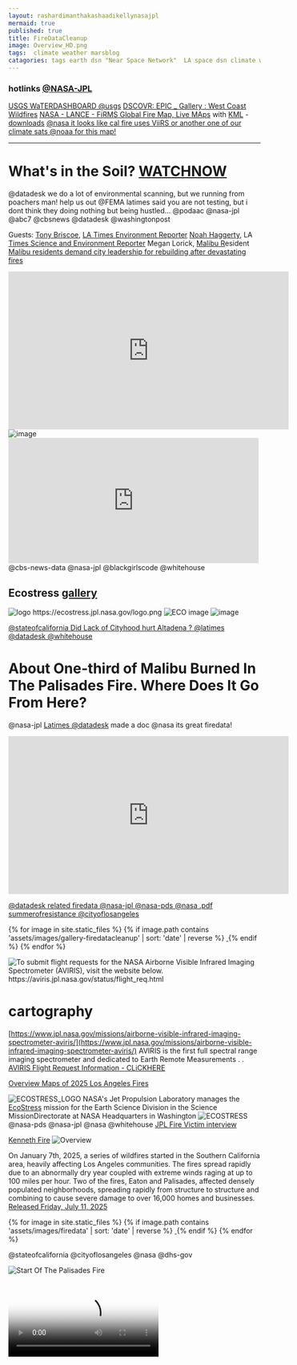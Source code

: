 ```yaml
---
layout: rashardimanthakashaadikellynasajpl
mermaid: true
published: true
title: FireDataCleanup
image: Overview_HD.png
tags:  climate weather marsblog
catagories: tags earth dsn "Near Space Network"  LA space dsn climate weather fire marsblog earthblog 
---
```


### hotlinks  <a href="jpl.nasa.gov#{{ site.url }}{{ site.baseurl }}" itemscope itemtype="https://schema.org/EducationalOrganization" itemprop="name"> @NASA-JPL </a>
[USGS WaTERDASHBOARD @usgs](https://dashboard.waterdata.usgs.gov/app/nwd/en/)
[DSCOVR: EPIC _ Gallery : West Coast Wildfires](https://epic.gsfc.nasa.gov/galleries/2020/wildfires)
[NASA - LANCE - FiRMS Global Fire Map, Live MAps](https://firms.modaps.eosdis.nasa.gov/map/) with [KML](https://developers.google.com/kml) - [downloads](https://firms.modaps.eosdis.nasa.gov/active_fire/) [@nasa it looks like cal fire uses ViiRS or another one of our climate sats @noaa for this map!](https://www.fire.ca.gov/incidents)



---

# What's in the Soil? [WATCHNOW](https://www.youtube.com/watch?v=RJ8I2P_Nrxw)
@datadesk we do a lot of environmental scanning, but we running from poachers man! help us out @FEMA latimes said you are not testing, but i dont think they doing nothing but being hustled... 
@podaac @nasa-jpl @abc7 @cbsnews @datadesk @washingtonpost 

 Guests: 
[Tony Briscoe](mailto:tony.briscoe@latimes.com), [LA Times Environment Reporter](https://www.latimes.com/people/tony-briscoe)
[Noah Haggerty](mailto:noah.haggerty@latimes.com), LA [Times Science and Environment Reporter](https://www.latimes.com/people/noah-haggerty) 
Megan Lorick, [Malibu R](https://en.wikipedia.org/wiki/Talk:Malibu,_California)esident 
[Malibu residents demand city leadership for rebuilding after devastating fires](https://www.citizenportal.ai/articles/2802815/Malibu-City/Los-Angeles-County/California/Malibu-residents-demand-city-leadership-for-rebuilding-after-devastating-fires)

<iframe width="560" height="315" src="https://www.youtube.com/embed/RJ8I2P_Nrxw?si=LhKJ6eNyz_b5L2hh" title="YouTube video player" frameborder="0" allow="accelerometer; autoplay; clipboard-write; encrypted-media; gyroscope; picture-in-picture; web-share" referrerpolicy="strict-origin-when-cross-origin" allowfullscreen></iframe>

<img  alt="image" src="https://github.com/user-attachments/assets/46046d49-476d-497b-ae39-3923495ddbb8" />

<iframe src="https://www.facebook.com/plugins/post.php?href=https%3A%2F%2Fwww.facebook.com%2Fpermalink.php%3Fstory_fbid%3Dpfbid0N8xAJvGecruXKARbk9XMTWHi5MiEY1ebYTZ7uTpL7CneemwCfeALH6HB93DmUqfbl%26id%3D100084464911565&show_text=true&width=500" width="500" height="250" style="border:none;overflow:hidden" scrolling="no" frameborder="0" allowfullscreen="true" allow="autoplay; clipboard-write; encrypted-media; picture-in-picture; web-share"></iframe> @cbs-news-data @nasa-jpl @blackgirlscode @whitehouse

## Ecostress [gallery](https://ecostress.jpl.nasa.gov/wildfire_gallery)

<picture itemprop="event" itemtype="https://schema.org/Organization">
  <source src="https://ecostress.jpl.nasa.gov/downloads/gallery/00139_palisades_esi_map.png" type="image/png" />
  <source src="https://ecostress.jpl.nasa.gov/downloads/gallery/00139_palisades_esi_map.png" type="image/png" />
    <img itemprop="countryOfOrigin" itemtype="https://schema.org/Country" alt="logo https://ecostress.jpl.nasa.gov/logo.png" src="https://github.com/user-attachments/assets/f3d59612-1486-433a-b178-c3e0814f05fd"  />
</picture>
 
<img src="https://ecostress.jpl.nasa.gov/downloads/gallery/wildfire/00155_gifford_fire.png" alt="ECO image"/>


<img alt="image" src="https://github.com/user-attachments/assets/0b5fa1b9-1e5d-4eb1-bfad-4c31bf2a8968" />

[@stateofcalifornia Did Lack of Cityhood hurt Altadena ? @latimes @datadesk @whitehouse](https://ia601002.us.archive.org/9/items/interviewwith-dr-carol-stoker/21ALTADENA_EATON_FiRE_2feb686a-eb67-43fe-a787-b0ea4bc6e29e.pdf)

# About One-third of Malibu Burned In The Palisades Fire. Where Does It Go From Here?
@nasa-jpl [Latimes @datadesk](https://github.com/datadesk) made a doc @nasa its great firedata!

<iframe width="560" height="315" src="https://www.youtube.com/embed/0zsMg7gkC6Y?si=rU9ah5V22lcxwE6W" title="YouTube video player" frameborder="0" allow="accelerometer; autoplay; clipboard-write; encrypted-media; gyroscope; picture-in-picture; web-share" referrerpolicy="strict-origin-when-cross-origin" allowfullscreen></iframe>

[@datadesk related firedata @nasa-jpl @nasa-pds @nasa .pdf](https://ia601002.us.archive.org/9/items/interviewwith-dr-carol-stoker/0iceraidupdateSimpleScanStation20250813171923.pdf)
[summerofresistance @cityoflosangeles](https://ia601002.us.archive.org/9/items/interviewwith-dr-carol-stoker/1_6_20summerofresistanceSimpleScanStation20250620100012.pdf)

<div class="tupperware">
    
{% for image in site.static_files %}
    {% if image.path contains 'assets/images/gallery-firedatacleanup' | sort: 'date' | reverse %} 
        <a href="{{ site.baseurl }}{{ image.path }}" target="_blank">
            <img src="{{ site.baseurl }}{{ image.path }}" alt="" class="img-thumbnail" />
        </a>
    {% endif %}
{% endfor %}

</div>


<img alt="To submit flight requests for the NASA Airborne Visible Infrared Imaging Spectrometer (AVIRIS), visit the website below. https://aviris.jpl.nasa.gov/status/flight_req.html " src="https://aviris.jpl.nasa.gov/images/aviris_text2.png" />

# cartography


[https://www.jpl.nasa.gov/missions/airborne-visible-infrared-imaging-spectrometer-aviris/](https://www.jpl.nasa.gov/missions/airborne-visible-infrared-imaging-spectrometer-aviris/)
AVIRIS is the first full spectral range imaging spectrometer and dedicated to Earth Remote Measurements . . 
[AVIRIS Flight Request Information - CLiCKHERE](https://aviris.jpl.nasa.gov/status/flight_req.html)


[Overview Maps of 2025 Los Angeles Fires](https://svs.gsfc.nasa.gov/5568/)


![ECOSTRESS_LOGO](https://ecostress.jpl.nasa.gov/logo.png)
 NASA's Jet Propulsion Laboratory manages the [EcoStress](https://ecostress.jpl.nasa.gov/events/ecostress-satm-2025) mission for the Earth Science Division in the Science MissionDirectorate at NASA Headquarters in Washington
![ECOSTRESS](https://ecostress.jpl.nasa.gov/downloads/gallery/wildfire/00134_Wildfire_LA_area.png) @nasa-pds @nasa-jpl @nasa @whitehouse
[JPL Fire Victim interview](https://youtu.be/HrJl3sBOUo4?si=RxPGyj7hfKLXQepA)

[Kenneth Fire](https://x.com/thakasartu/status/1878981359525650928)
![Overview](https://svs.gsfc.nasa.gov/vis/a000000/a005500/a005568/Overview_HD.png)

On January 7th, 2025, a series of wildfires started in the Southern California area, heavily affecting Los Angeles communities. The fires spread rapidly due to an abnormally dry year coupled with extreme winds raging at up to 100 miles per hour. Two of the fires, Eaton and Palisades, affected densely populated neighborhoods, spreading rapidly from structure to structure and combining to cause severe damage to over 16,000 homes and businesses. [Released Friday, July 11, 2025](https://svs.gsfc.nasa.gov/5568/)

<div class="tupperware">
    
{% for image in site.static_files %}
    {% if image.path contains 'assets/images/firedata' | sort: 'date' | reverse %} 
        <a href="{{ site.baseurl }}{{ image.path }}" target="_blank">
            <img src="{{ site.baseurl }}{{ image.path }}" alt="" class="img-thumbnail" />
        </a>
    {% endif %}
{% endfor %}

</div>


@stateofcalifornia @cityoflosangeles
@nasa @dhs-gov 

![Start Of The Palisades Fire](https://svs.gsfc.nasa.gov/vis/a000000/a005500/a005568/Palisades_HD.png)


<video  controls poster="https://svs.gsfc.nasa.gov/vis/a000000/a005500/a005558/fire_spread_LA_only_2025_v52_2025-06-15_2314.02652.png">
  <source src="https://d2pn8kiwq2w21t.cloudfront.net/media/1-PIA23695_Bootleg_Fire.mp4" type="video/mp4" />
  
  Your browser does not support the video tag.
</video>

[Fires Tear Through Los Angeles](https://visibleearth.nasa.gov/images/153793/fires-tear-through-los-angeles)
Powerful Santa Ana winds and dry conditions contributed to the rapid spread of several brush fires in the county.
[ReadMoreSeemORe](https://visibleearth.nasa.gov/images/153793/fires-tear-through-los-angeles) 

[Palisades Fire reaches Brentwood, threatens San Fernando Valley @ktla youtube.com](https://youtu.be/DNkLoBtWFhA)

![EatonFire](https://svs.gsfc.nasa.gov/vis/a000000/a005500/a005568/Eaton_HD.png)


# GRACE and GRACE-FO track California's land water changes

[MAiN](https://grace.jpl.nasa.gov/resources/42/grace-and-grace-fo-track-californias-land-water-changes/) [RELATEDTWEET](https://x.com/RicoThaka/status/1882498520122548642)
<video  controls >
  <source src="https://grace.jpl.nasa.gov/rails/active_storage/blobs/redirect/eyJfcmFpbHMiOnsibWVzc2FnZSI6IkJBaHBBdFVDIiwiZXhwIjpudWxsLCJwdXIiOiJibG9iX2lkIn19--dac742eb358a1539ab5b7e1125a3bf91e5348bbc/grace_ca_water_2002-2023_seasonal_2160p.mp4?disposition=inline" type="video/mp4" />
  
  Your browser does not support the video tag.
</video>


NASA’s Gravity Recovery and Climate Experiment (GRACE, 2002 - 2017) mission, and its successor GRACE Follow-On (launched in 2018), map month-to-month changes in Earth's gravity field resulting from the movement of mass, such as water, near the surface of the planet. This animation shows how the total amount of water (snow, surface water, soil moisture, and groundwater) varies in space and time, with the passage of dry seasons and wet seasons as well as with flooding, drought, and transport due to water management. Blue colors represent wetter than average conditions (relative to 2004-2010), while red colors represent drier than average conditions. The yellow line in the graph on the left shows the evolution of the long-term inter-annual variations for the area outlined in yellow on the map (note: the average seasonal cycle has been removed).

The [Sacramento](https://earthobservatory.nasa.gov/images/8235/sacramento-san-joaquin-river-delta) and [San Joaquin River](https://www.jpl.nasa.gov/images/pia24691-sacramento-san-joaquin-river-delta-ca/) [basins](https://eoimages.gsfc.nasa.gov/images/imagerecords/8000/8235/sacramento_ast_2006120_lrg.jpg) are outlined [in](https://grace.jpl.nasa.gov/resources/21/occultmov/) yellow, and rivers and tributaries are shown as blue lines. The basins include California's Central Valley, the most productive agricultural region in the U.S. Repeated drought conditions and increased water use in California have led to a long-term decline of terrestrial water, interspersed with above-average precipitation periods (e.g., 2015/2016, 2022/2023) that have allowed some recovery of the land water storage.

Credit
NASA / JPL

<blockquote class="twitter-tweet" data-media-max-width="560"><p lang="en" dir="ltr">A view of the <a href="https://twitter.com/hashtag/EatonFire?src=hash&amp;ref_src=twsrc%5Etfw">#EatonFire</a> behind <a href="https://twitter.com/NASAJPL?ref_src=twsrc%5Etfw">@NASAJPL</a> Flight Projects Center. It feels like Armageddon around here <a href="https://t.co/pPWJ0B2rIB">pic.twitter.com/pPWJ0B2rIB</a></p>&mdash; Royce (@RobRoyce_) <a href="https://twitter.com/RobRoyce_/status/1877443901839069539?ref_src=twsrc%5Etfw">January 9, 2025</a></blockquote> <script async src="https://platform.twitter.com/widgets.js" charset="utf-8"></script> 

![Gg4FRxoWMAAZyje](https://github.com/user-attachments/assets/281bcf97-995d-4d21-844b-1ebe7906061a)

[RelatedMetaFACEBOOK](https://www.facebook.com/permalink.php?story_fbid=pfbid022AsmhjApmWb1uyuCR4YyMn4UsmUmUb46U3RvtPDFetd6KQCxcBmE5Bk8eT145eBTl&id=100084464911565) 

###
[Wildfires in Los Angeles, California](https://www.earthdata.nasa.gov/news/worldview-image-archive/wildfires-los-angeles-california) [Image captured on Jan 8, 2025](https://www.earthdata.nasa.gov/news/worldview-image-archive/wildfires-los-angeles-california)
[ECOSTRESS Data Incorporated Into New Wildfire Response Tool](https://www.jpl.nasa.gov/news/ecostress-data-incorporated-into-new-wildfire-response-tool/)

Current Emergency Incidents
Ongoing emergency responses in California, including all 10+ acre wildfires.[LiNK](https://www.fire.ca.gov/incidents) @stateofcalifornia 
<img  alt="image" src="https://github.com/user-attachments/assets/57c82f91-0335-4aa1-86c9-c71717008140" />

![palisadesfire_msi_20250107.jpg](https://eoimages.gsfc.nasa.gov/images/imagerecords/153000/153793/palisadesfire_msi_20250107.jpg)

![Palisades](https://eoimages.gsfc.nasa.gov/images/imagerecords/153000/153793/palisadesfire_msi_20250107_lrg.jpg)

![AViRiS](https://aviris.jpl.nasa.gov/images/aviris_text2.png)


---

# Scanned Articles
### EatonCanyon UpDates
[files](https://archive.org/download/2marvoyagerneptune-simple-scan-station-20250703162827-19) :: [Wiki](https://en.wikipedia.org/wiki/Eaton_Fire) :: [TALK](https://en.wikipedia.org/wiki/Talk:Eaton_Fire)
[How NASA’s Infrared Imaging Uncovered the True Extent of Eaton Fire Devastation](https://scitechdaily.com/how-nasas-infrared-imaging-uncovered-the-true-extent-of-eaton-fire-devastation/)

<iframe src="https://archive.org/embed/2marvoyagerneptune-simple-scan-station-20250703162827-19" width="400" height="700" frameborder="0" webkitallowfullscreen="true" mozallowfullscreen="true" allowfullscreen></iframe>



[Bass fires the L.A. fire chief, but her own smoldering political crisis is far from over @datadesk](https://www.latimes.com/california/story/2025-02-21/bass-fires-the-l-a-fure-chief-but-her-own-smoldering-political-crisis-is-far-from-over) [LA Mayor Karen Bass facing recall effort over handling of Palisades Fire](https://abc7.com/post/los-angeles-mayor-karen-bass-facing-recall-effort-handling-palisades-fire/16011643/)



[Water-HOLLYWOOD_RESiViOR](https://x.com/RicoThaka/status/1894538435429634256)
![TheWave JAn92025](https://pbs.twimg.com/media/GhSTJruasAAKFpe?format=png&name=4096x4096)

<blockquote class="twitter-tweet" data-media-max-width="560"><p lang="en" dir="ltr">🇺🇸 <a href="https://twitter.com/hashtag/LAFires?src=hash&amp;ref_src=twsrc%5Etfw">#LAFires</a> <a href="https://twitter.com/hashtag/CaliforniaFires?src=hash&amp;ref_src=twsrc%5Etfw">#CaliforniaFires</a> <a href="https://twitter.com/hashtag/Arson?src=hash&amp;ref_src=twsrc%5Etfw">#Arson</a> <a href="https://twitter.com/hashtag/DEW?src=hash&amp;ref_src=twsrc%5Etfw">#DEW</a> <a href="https://twitter.com/hashtag/LandGrab?src=hash&amp;ref_src=twsrc%5Etfw">#LandGrab</a> <a href="https://twitter.com/hashtag/DirectedEnergyWeapons?src=hash&amp;ref_src=twsrc%5Etfw">#DirectedEnergyWeapons</a> <a href="https://twitter.com/hashtag/WildFires?src=hash&amp;ref_src=twsrc%5Etfw">#WildFires</a> <a href="https://twitter.com/hashtag/PalisadesFire?src=hash&amp;ref_src=twsrc%5Etfw">#PalisadesFire</a> <a href="https://twitter.com/hashtag/LosAngelesFires?src=hash&amp;ref_src=twsrc%5Etfw">#LosAngelesFires</a> <a href="https://twitter.com/hashtag/California?src=hash&amp;ref_src=twsrc%5Etfw">#California</a> <a href="https://twitter.com/hashtag/LosAngeles?src=hash&amp;ref_src=twsrc%5Etfw">#LosAngeles</a> <a href="https://twitter.com/hashtag/Malibu?src=hash&amp;ref_src=twsrc%5Etfw">#Malibu</a> <a href="https://twitter.com/hashtag/SmartCity?src=hash&amp;ref_src=twsrc%5Etfw">#SmartCity</a> <a href="https://twitter.com/hashtag/Genocide?src=hash&amp;ref_src=twsrc%5Etfw">#Genocide</a> <br><br>Commie LA Mayor Karen Bass ‘Leaked Phone Call’<br><br>‘Read In Between The Lines…You Will Understand Soon <a href="https://t.co/4ruylR9J02">pic.twitter.com/4ruylR9J02</a></p>&mdash; 𝕁𝕒𝕕𝕖𝕕 (@Jaded42358177) <a href="https://twitter.com/Jaded42358177/status/1893625908436607336?ref_src=twsrc%5Etfw">February 23, 2025</a></blockquote> <script async src="https://platform.twitter.com/widgets.js" charset="utf-8"></script>

<iframe width="100%" height="300" scrolling="no" frameborder="no" allow="autoplay" src="https://w.soundcloud.com/player/?url=https%3A//api.soundcloud.com/tracks/1192830019&color=%23ff5500&auto_play=false&hide_related=false&show_comments=true&show_user=true&show_reposts=false&show_teaser=true&visual=true"></iframe><div style="font-size: 10px; color: #cccccc;line-break: anywhere;word-break: normal;overflow: hidden;white-space: nowrap;text-overflow: ellipsis; font-family: Interstate,Lucida Grande,Lucida Sans Unicode,Lucida Sans,Garuda,Verdana,Tahoma,sans-serif;font-weight: 100;"><a href="https://soundcloud.com/youngmoneybarbie" title="Nicki Minaj" target="_blank" style="color: #cccccc; text-decoration: none;">Nicki Minaj</a> · <a href="https://soundcloud.com/youngmoneybarbie/barbie-drip" title="Barbie Drip" target="_blank" style="color: #cccccc; text-decoration: none;">Barbie Drip</a></div>
<figure>
  <figcaption>Listen to Barbie Drip Nicki Minaj x:</figcaption>
  <audio controls src="https://archive.org/download/nicki-minaj-barbie-drip/Nicki%20Minaj-Barbie%20Drip.mp3"></audio>
  <a href="https://archive.org/download/nicki-minaj-barbie-drip/Nicki%20Minaj-Barbie%20Drip.mp3"> Download audio </a>
</figure>


![LAMBO-BARBZ](https://pbs.twimg.com/media/GhHpnQoXgAAXH2y?format=jpg&name=large)

![GAvin NEWSOM](https://pbs.twimg.com/media/GkhrgsCXcAAMsGx?format=jpg&name=medium)
California Gov Gavin Newsom has asked Congress to approve nearly $40 bn in aid to help LA recover from Jan’s devastating wildfires. Estimates of the Total economic loss from firestorm have been estimated to surpass $250 bn [The South Asian Times on X](https://x.com/TheSATimes/status/1893882483772358798) [WorldWideWeb-The SouthAsianTimes](https://www.thesouthasiantimes.info/)
[Mountains On Fire - CALiFORNiA 2025](https://x.com/selamolurm/status/1884319173649785335) [Video of #mandevillecanyon Jan31](https://x.com/BobRusbuldt/status/1885347275615944973) 
[Rashards Fire Report from the wildFire era 2025](https://x.com/RicoThaka/status/1881776470907076747)


![Palisades](https://pbs.twimg.com/media/Ggv0mFyXEAA0gs-?format=jpg&name=medium)

photo -[@JackQuillinTV](https://x.com/JackQuillinTV)

![PALiSADES_AREA](https://pbs.twimg.com/media/GjEDTfUbsAAmo3X?format=jpg&name=large) [RelatedTweet-BLACKBARBiES](https://x.com/RicoThaka/status/1887293510275244375)

---

# Tools 

[Global Human Built-up And Settlement Extent (HBASE) Dataset From Landsat](https://www.earthdata.nasa.gov/data/catalog/sedac-ciesin-sedac-ulandsat-hbase-v1-1.00)
[EatonCanyonFam](https://x.com/OC_Scanner/status/1878298424417689892)
![JPL_EVACUATiON](https://pbs.twimg.com/media/GhSTNU5bsAAlbSd?format=png&name=small)

@datadesk do you work for @nooa or @nasa @nasa-jpl @whitehouse or are you [repackaging](https://www.nasa.gov/nasa-brand-center/brand-guidelines/) the [data](https://www.cia.gov/readingroom/home) im not meddling, i just dont want to talk to strangers irl... -[rashard](https://rashardmro.github.io/mybinder/)
[datadesk/nasa-wildfires - https://palewi.re/docs/nasa-wildfires/](https://palewi.re/docs/nasa-wildfires/) Download wildfire hotspots detected by NASA satellites and the Fire Information for Resource Management System (FIRMS) [@noaa -wildfires](https://github.com/datadesk/noaa-wildfires) [https://github.com/`your_account_name/yourfork.git ](https://github.com/moonlover404/nasa-wildfires.git) + 
= [![Binder](https://mybinder.org/badge_logo.svg)](https://mybinder.org/v2/gh/ThakaRashard/rashardmro.git/HEAD) <~ your files inside! Thats [MyBinder](https://rashardmro.github.io/mybinder/) [https://mybinder.org/](https://mybinder.org/)
![image](https://github.com/user-attachments/assets/e5e20877-7f94-443e-b786-6856ae75c4d4)
![MyBinder](https://mybinder.org/static/logo.svg?v=fe52c40adc69454ba7536393f76ebd715e5fb75f5feafe16a27c47483eabf3311c14ed9fda905c49915d6dbf369ae68fb855a40dd05489a7b9542a9ee532e92b)

---
# interruptions, blocks, confusion


@stateofcalifornia @cityoflosangeles
@nasa @dhs-gov 

### DOXXED FOR THIS DATA

🚫 Sorry, this post was removed by [Reddit’s filters](https://www.blackhatworld.com/seo/sorry-this-post-was-removed-by-reddit-filters-what-it-means.1576859/).

<img  alt="DOXXED ON FACEBOOK AND REDDiT FOR THiS DATA" src="https://github.com/user-attachments/assets/c48f98da-1b79-488c-9358-05c5fde9a6e0" />


[![Twitter Follow](https://img.shields.io/badge/Social-@MAyorOfLA__-blue?style=social&logo=X)](https://twitter.com/@MayorOfLA) [![Twitter Follow](https://img.shields.io/badge/Social-@RepKarenBass__-blue?style=social&logo=X)](https://twitter.com/@RepKarenBass) [Commit 4a8760a](https://github.com/ricoThaka/rashardmro/commit/4a8760a2245ffc36f81b8b052a70d21690c16d9a) [![Twitter Follow](https://img.shields.io/badge/Social-@LaurieofMars__-blue?style=social&logo=X)](https://twitter.com/@LaurieofMars)

[https://svs.gsfc.nasa.gov/5568/](https://svs.gsfc.nasa.gov/5568/)
Visualizations by:
[https://svs.gsfc.nasa.gov/5558/](https://svs.gsfc.nasa.gov/5558/)

[Zoey N. Armstrong](https://svs.gsfc.nasa.gov/search/)

Visualizations by:

[Cindy Starr](https://svs.gsfc.nasa.gov/search/?people=Cindy%20Starr)

    Scientific consulting by:

[Doug C. Morton](https://svs.gsfc.nasa.gov/search/?people=Doug%20C.%20Morton)
@nasa @cityoflosangeles @stateofcalifornia @atfweb


<blockquote class="reddit-embed-bq" style="height:500px" data-embed-height="378"><a href="https://www.reddit.com/r/nasa/comments/1mbnt8i/spread_of_the_palisades_and_eaton_fires_january/">Spread of the Palisades and Eaton Fires - January 2025</a><br> by<a href="https://www.reddit.com/user/Dizzy-Decision-2115/">u/Dizzy-Decision-2115</a> in<a href="https://www.reddit.com/r/nasa/">nasa</a></blockquote><script async="" src="https://embed.reddit.com/widgets.js" charset="UTF-8"></script>

<img  alt="image" src="https://github.com/user-attachments/assets/2cc6009d-73c6-4c7b-b438-55ef52eb0d1f" />

<blockquote class="twitter-tweet"><p lang="en" dir="ltr"><a href="https://t.co/yRYjz7ac5K">https://t.co/yRYjz7ac5K</a> <a href="https://twitter.com/SpaceForceDoD?ref_src=twsrc%5Etfw">@SpaceForceDoD</a> <a href="https://twitter.com/hashtag/HappyEaster2025?src=hash&amp;ref_src=twsrc%5Etfw">#HappyEaster2025</a> <a href="https://twitter.com/Normani?ref_src=twsrc%5Etfw">@normani</a> <a href="https://twitter.com/BlackGirlsCode?ref_src=twsrc%5Etfw">@BlackGirlsCode</a> <a href="https://twitter.com/USSF_SSC?ref_src=twsrc%5Etfw">@USSF_SSC</a> <a href="https://t.co/i14IpyLUXk">https://t.co/i14IpyLUXk</a> <a href="https://t.co/FjwlsLQ5TT">https://t.co/FjwlsLQ5TT</a> <a href="https://twitter.com/_FloMilli?ref_src=twsrc%5Etfw">@_FloMilli</a> <a href="https://twitter.com/NASAJPL?ref_src=twsrc%5Etfw">@NASAJPL</a> <a href="https://twitter.com/LACityView35?ref_src=twsrc%5Etfw">@LACityView35</a> lets correct annie, it&#39;s old 1937 <a href="https://twitter.com/LACo_DPSS?ref_src=twsrc%5Etfw">@LACo_DPSS</a> <a href="https://twitter.com/hot1079atl?ref_src=twsrc%5Etfw">@hot1079atl</a> <a href="https://t.co/a2gsaDa22N">pic.twitter.com/a2gsaDa22N</a></p>&mdash; ricoThaka (@RicoThaka) <a href="https://twitter.com/RicoThaka/status/1913702406631899203?ref_src=twsrc%5Etfw">April 19, 2025</a></blockquote> <script async src="https://platform.twitter.com/widgets.js" charset="utf-8"></script>
![LAMBO-BARBZ](https://pbs.twimg.com/media/GhHpnQoXgAAXH2y?format=jpg&name=large)

<blockquote class="twitter-tweet" data-media-max-width="560"><p lang="en" dir="ltr"><a href="https://twitter.com/hashtag/GM?src=hash&amp;ref_src=twsrc%5Etfw">#GM</a> <a href="https://twitter.com/NASAJPL?ref_src=twsrc%5Etfw">@NASAJPL</a> <a href="https://twitter.com/CAL_FIRE?ref_src=twsrc%5Etfw">@CAL_FIRE</a> <a href="https://twitter.com/LACityCouncil?ref_src=twsrc%5Etfw">@LACityCouncil</a> <a href="https://twitter.com/LADWP?ref_src=twsrc%5Etfw">@LADWP</a> , <a href="https://twitter.com/ISS_Research?ref_src=twsrc%5Etfw">@ISS_Research</a> is telling us we have <a href="https://twitter.com/hashtag/PalisadesFire?src=hash&amp;ref_src=twsrc%5Etfw">#PalisadesFire</a> ! <a href="https://twitter.com/hashtag/morninBae?src=hash&amp;ref_src=twsrc%5Etfw">#morninBae</a> <a href="https://twitter.com/Normani?ref_src=twsrc%5Etfw">@normani</a> the shitty film crew left a light shining like <a href="https://twitter.com/hashtag/AlBundyShoW?src=hash&amp;ref_src=twsrc%5Etfw">#AlBundyShoW</a><br> <a href="https://twitter.com/Latto?ref_src=twsrc%5Etfw">@latto</a>! <a href="https://twitter.com/LAFD?ref_src=twsrc%5Etfw">@lafd</a><br> <a href="https://t.co/R4H8mOPoPs">https://t.co/R4H8mOPoPs</a>: <a href="https://t.co/9S5ds0CTp9">pic.twitter.com/9S5ds0CTp9</a></p>&mdash; ricoThaka (@RicoThaka) <a href="https://twitter.com/RicoThaka/status/1889325018687099339?ref_src=twsrc%5Etfw">February 11, 2025</a></blockquote> <script async src="https://platform.twitter.com/widgets.js" charset="utf-8"></script>
[OrginTwT](https://x.com/PribicevicU/status/1878539382887428451)

[JRE SUSPICIOUS Apollo 11 Post Flight Press Conference](https://youtu.be/YymcF6gDd28?si=YNRP198kJF8hpy4f) [Apollo 11 Press Conference](https://www.youtube.com/watch?v=BI_ZehPOMwI) [APOLLO 10 MISSION "GREEN LIGHT FOR A LUNAR LANDING" 1969 NASA FILM 42864](https://www.youtube.com/watch?v=CNNsIok9BEo) [1966 MIT TV SHOW "SCIENCE REPORTER" RETURNING FROM THE MOON APOLLO PROGRAM 77454](https://www.youtube.com/watch?v=Nl8t-sUFuVM) [LANGLEY Impact Basin (Building 1192)](https://www.nasa.gov/centers-and-facilities/langley/impact-basin-building-1192/)

[wiki](https://en.wikipedia.org/wiki/Apollo_program)

@blackgirlscode
Sim City 2000
<iframe src="https://archive.org/embed/psx_simcit2k" width="560" height="384" frameborder="0" webkitallowfullscreen="true" mozallowfullscreen="true" allowfullscreen></iframe>
